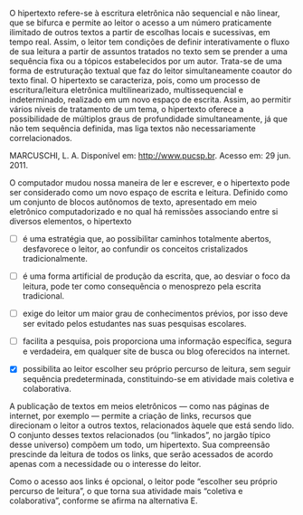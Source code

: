 

O hipertexto refere-se à escritura eletrônica não sequencial e não linear, que se bifurca e permite ao leitor o acesso a um número praticamente ilimitado de outros textos a partir de escolhas locais e sucessivas, em tempo real. Assim, o leitor tem condições de definir interativamente o fluxo de sua leitura a partir de assuntos tratados no texto sem se prender a uma sequência fixa ou a tópicos estabelecidos por um autor. Trata-se de uma forma de estruturação textual que faz do leitor simultaneamente coautor do texto final. O hipertexto se caracteriza, pois, como um processo de escritura/leitura eletrônica multilinearizado, multissequencial e indeterminado, realizado em um novo espaço de escrita. Assim, ao permitir vários níveis de tratamento de um tema, o hipertexto oferece a possibilidade de múltiplos graus de profundidade simultaneamente, já que não tem sequência definida, mas liga textos não necessariamente correlacionados.

MARCUSCHI, L. A. Disponível em: http://www.pucsp.br. Acesso em: 29 jun. 2011.

O computador mudou nossa maneira de ler e escrever, e o hipertexto pode ser considerado como um novo espaço de escrita e leitura. Definido como um conjunto de blocos autônomos de texto, apresentado em meio eletrônico computadorizado e no qual há remissões associando entre si diversos elementos, o hipertexto



- [ ] é uma estratégia que, ao possibilitar caminhos totalmente abertos, desfavorece o leitor, ao confundir os conceitos cristalizados tradicionalmente.
- [ ] é uma forma artificial de produção da escrita, que, ao desviar o foco da leitura, pode ter como consequência o menosprezo pela escrita tradicional.
- [ ] exige do leitor um maior grau de conhecimentos prévios, por isso deve ser evitado pelos estudantes nas suas pesquisas escolares.
- [ ] facilita a pesquisa, pois proporciona uma informação específica, segura e verdadeira, em qualquer site de busca ou blog oferecidos na internet.
- [x] possibilita ao leitor escolher seu próprio percurso de leitura, sem seguir sequência predeterminada, constituindo-se em atividade mais coletiva e colaborativa.


A publicação de textos em meios eletrônicos — como nas páginas de internet, por exemplo — permite a criação de links, recursos que direcionam o leitor a outros textos, relacionados àquele que está sendo lido. O conjunto desses textos relacionados (ou “linkados”, no jargão típico desse universo) compõem um todo, um hipertexto. Sua compreensão prescinde da leitura de todos os links, que serão acessados de acordo apenas com a necessidade ou o interesse do leitor.

Como o acesso aos links é opcional, o leitor pode “escolher seu próprio percurso de leitura”, o que torna sua atividade mais “coletiva e colaborativa”, conforme se afirma na alternativa E.

